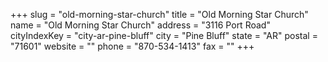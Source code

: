 +++
slug = "old-morning-star-church"
title = "Old Morning Star Church"
name = "Old Morning Star Church"
address = "3116 Port Road"
cityIndexKey = "city-ar-pine-bluff"
city = "Pine Bluff"
state = "AR"
postal = "71601"
website = ""
phone = "870-534-1413"
fax = ""
+++
